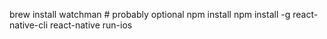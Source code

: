 brew install watchman # probably optional
npm install
npm install -g react-native-cli
react-native run-ios
